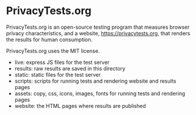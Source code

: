 # PrivacyTests.org
PrivacyTests.org is an open-source testing program that measures browser privacy characteristics, and a website, https://privacytests.org, that renders the results for human consumption.

PrivacyTests.org uses the MIT license.

* live: express JS files for the test server
* results: raw results are saved in this directory
* static: static files for the test server
* scripts: scripts for running tests and rendering website and results pages
* assets: copy, css, icons, images, fonts for running tests and rendering pages
* website: the HTML pages where results are published
